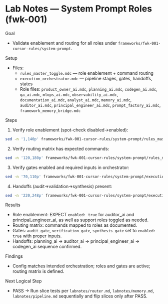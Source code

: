 # Lab Notes — System Prompt Roles (fwk-001)

Goal
- Validate enablement and routing for all roles under `frameworks/fwk-001-cursor-rules/system-prompt`.

Setup
- Files:
  - `rules_master_toggle.mdc` — role enablement + command routing
  - `execution_orchestrator.mdc` — pipeline stages, gates, handoffs, states
  - Role files: `product_owner_ai.mdc`, `planning_ai.mdc`, `codegen_ai.mdc`, `qa_ai.mdc`, `mlops_ai.mdc`, `observability_ai.mdc`, `documentation_ai.mdc`, `analyst_ai.mdc`, `memory_ai.mdc`, `auditor_ai.mdc`, `principal_engineer_ai.mdc`, `prompt_factory_ai.mdc`, `framework_memory_bridge.mdc`

Steps
1) Verify role enablement (spot-check disabled→enabled):
```bash
sed -n '1,140p' frameworks/fwk-001-cursor-rules/system-prompt/rules_master_toggle.mdc | cat
```
2) Verify routing matrix has expected commands:
```bash
sed -n '120,180p' frameworks/fwk-001-cursor-rules/system-prompt/rules_master_toggle.mdc | cat
```
3) Verify gates enabled and required inputs in orchestrator:
```bash
sed -n '70,110p' frameworks/fwk-001-cursor-rules/system-prompt/execution_orchestrator.mdc | cat
```
4) Handoffs (audit→validation→synthesis) present:
```bash
sed -n '220,248p' frameworks/fwk-001-cursor-rules/system-prompt/execution_orchestrator.mdc | cat
```

Results
- Role enablement: EXPECT `enabled: true` for auditor_ai and principal_engineer_ai, as well as support roles toggled as needed.
- Routing matrix: commands mapped to roles as documented.
- Gates: `audit_gate`, `verification_gate`, `synthesis_gate` set to `enabled: true` with proper inputs.
- Handoffs: planning_ai → auditor_ai → principal_engineer_ai → codegen_ai sequence confirmed.

Findings
- Config matches intended orchestration; roles and gates are active; routing matrix is defined.

Next Logical Step
- PASS → Run slice tests per `labnotes/router.md`, `labnotes/memory.md`, `labnotes/pipeline.md` sequentially and flip slices only after PASS.